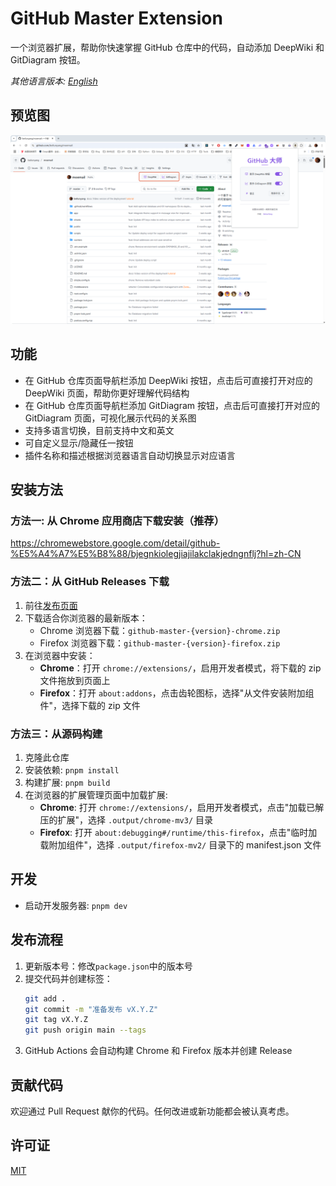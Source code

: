 # GitHub Master Extension

一个浏览器扩展，帮助你快速掌握 GitHub 仓库中的代码，自动添加 DeepWiki 和  GitDiagram 按钮。

*其他语言版本: [English](README.md)*

## 预览图
![preview](/screenshots/zh.png)

## 功能

- 在 GitHub 仓库页面导航栏添加 DeepWiki 按钮，点击后可直接打开对应的DeepWiki 页面，帮助你更好理解代码结构
- 在 GitHub 仓库页面导航栏添加 GitDiagram 按钮，点击后可直接打开对应的GitDiagram 页面，可视化展示代码的关系图
- 支持多语言切换，目前支持中文和英文
- 可自定义显示/隐藏任一按钮
- 插件名称和描述根据浏览器语言自动切换显示对应语言

## 安装方法

### 方法一: 从 Chrome 应用商店下载安装（推荐）
https://chromewebstore.google.com/detail/github-%E5%A4%A7%E5%B8%88/bjegnkiolegjiajilakclakjedngnflj?hl=zh-CN

### 方法二：从 GitHub Releases 下载

1. 前往[发布页面](https://github.com/beilunyang/github-master-extension/releases)
2. 下载适合你浏览器的最新版本：
   - Chrome 浏览器下载：`github-master-{version}-chrome.zip`
   - Firefox 浏览器下载：`github-master-{version}-firefox.zip`
3. 在浏览器中安装：
   - **Chrome**：打开 `chrome://extensions/`，启用开发者模式，将下载的 zip 文件拖放到页面上
   - **Firefox**：打开 `about:addons`，点击齿轮图标，选择"从文件安装附加组件"，选择下载的 zip 文件

### 方法三：从源码构建

1. 克隆此仓库
2. 安装依赖: `pnpm install`
3. 构建扩展: `pnpm build`
4. 在浏览器的扩展管理页面中加载扩展:
   - **Chrome**: 打开 `chrome://extensions/`，启用开发者模式，点击"加载已解压的扩展"，选择 `.output/chrome-mv3/` 目录
   - **Firefox**: 打开 `about:debugging#/runtime/this-firefox`，点击"临时加载附加组件"，选择 `.output/firefox-mv2/` 目录下的 manifest.json 文件

## 开发

- 启动开发服务器: `pnpm dev`

## 发布流程

1. 更新版本号：修改`package.json`中的版本号
2. 提交代码并创建标签：
   ```bash
   git add .
   git commit -m "准备发布 vX.Y.Z"
   git tag vX.Y.Z
   git push origin main --tags
   ```
3. GitHub Actions 会自动构建 Chrome 和 Firefox 版本并创建 Release

## 贡献代码

欢迎通过 Pull Request 献你的代码。任何改进或新功能都会被认真考虑。

## 许可证

[MIT](LICENSE)
